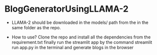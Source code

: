 # BlogGeneratorUsingLLAMA-2

- LLAMA-2 should be downloaded in the models/ path from the in the same folder as the repo.

- How to use?
Clone the repo and install all the dependencies from the requirement.txt
finally run the streamlit app by the command streamlit run app.py in the terminal 
and generate blogs in the browser
